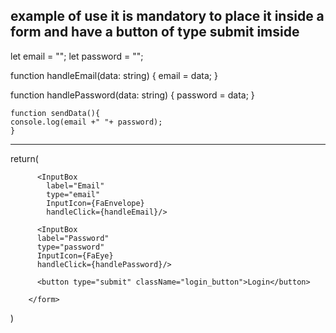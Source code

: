 example of use
it is mandatory to place it inside a form and
 have a button of type submit imside
------------------------------------

  let  email = "";
  let password = "";

  function handleEmail(data: string) {
    email = data;
  }
  
  function handlePassword(data: string) {
    password = data;
  }

    function sendData(){
    console.log(email +" "+ password);
    }

--------------------------------------------
  return(
        <form className="login_form" onSubmit={sendData}>

          <InputBox 
            label="Email" 
            type="email" 
            InputIcon={FaEnvelope} 
            handleClick={handleEmail}/>

          <InputBox 
          label="Password" 
          type="password" 
          InputIcon={FaEye} 
          handleClick={handlePassword}/>
          
          <button type="submit" className="login_button">Login</button>

        </form>  
  )